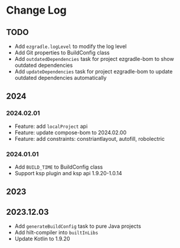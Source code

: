 # Change Log

## TODO

- Add `ezgradle.logLevel` to modify the log level
- Add Git properties to BuildConfig class
- Add `outdatedDependencies` task for project ezgradle-bom to show outdated dependencies
- Add `updateDependencies` task for project ezgradle-bom to update outdated dependencies automatically

## 2024

### 2024.02.01

- Feature: add `localProject` api
- Feature: update compose-bom to 2024.02.00
- Feature: add constraints: constriantlayout, autofill, robolectric

### 2024.01.01

- Add `BUILD_TIME` to BuildConfig class
- Support ksp plugin and ksp api 1.9.20-1.0.14

## 2023

## 2023.12.03

- Add `generateBuildConfig` task to pure Java projects
- Add hilt-compiler into `builtInLibs`
- Update Kotlin to 1.9.20
